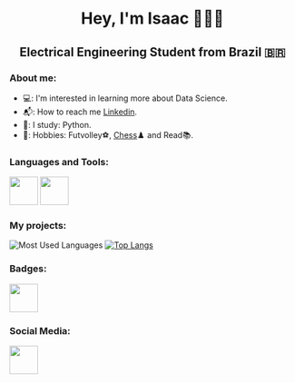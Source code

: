  <h1 align="center"> Hey, I'm Isaac 👨🏽‍🔬
 <h2 align="center"> Electrical Engineering Student from Brazil 🇧🇷 

### About me:
- 💻: I'm interested in learning more about Data Science.
- 📬: How to reach me [Linkedin](https://www.linkedin.com/in/isaac-santos-neves-869bb5216?lipi=urn%3Ali%3Apage%3Ad_flagship3_profile_view_base_contact_details%3Boa2Jr%2Bd%2FSp2XgrF3VF%2BcNA%3D%3D).
- 📖: I study: Python.
- 📰: Hobbies: Futvolley⚽, [Chess](https://www.chess.com/member/isaacneves)♟️ and Read📚.

### Languages and Tools:
[<img src="https://www.svgrepo.com/show/376344/python.svg" height="50"></a>](https://www.python.org/)
[<img src="https://www.svgrepo.com/show/360451/github-circle.svg" height="50"></a>](https://github.com/abominavelneves)

### My projects:
![Most Used Languages](https://github-readme-stats.vercel.app/api?username=abominavelneves&theme=dark&show_icons=true)
[![Top Langs](https://github-readme-stats.vercel.app/api/top-langs/?username=abominavelneves)](https://github.com/abominavelneves/github-readme-stats)

### Badges:
[<img src="https://images.credly.com/images/975f4562-83b7-4652-9cd8-4490a68441be/twitter_thumb_201604_image.png" height="50"></a>](https://www.credly.com/badges/d2dbc44c-5c27-4797-899b-8fd096316285/public_url)
### Social Media:
[<img src="https://png.pngtree.com/png-clipart/20190613/original/pngtree-instagram-logo-icon-png-image_3588821.jpg" height="50"></a>](https://www.instagram.com/isaacsneves/?next=%2F)

